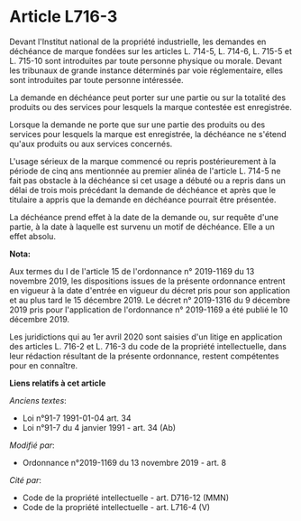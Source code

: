 # Article L716-3

Devant l'Institut national de la propriété industrielle, les demandes en déchéance de marque fondées sur les articles L.
714-5, L. 714-6, L. 715-5 et L. 715-10 sont introduites par toute personne physique ou morale. Devant les tribunaux de grande
instance déterminés par voie réglementaire, elles sont introduites par toute personne intéressée.

La demande en déchéance peut porter sur une partie ou sur la totalité des produits ou des services pour lesquels la marque
contestée est enregistrée.

Lorsque la demande ne porte que sur une partie des produits ou des services pour lesquels la marque est enregistrée, la
déchéance ne s'étend qu'aux produits ou aux services concernés.

L'usage sérieux de la marque commencé ou repris postérieurement à la période de cinq ans mentionnée au premier alinéa de
l'article L. 714-5 ne fait pas obstacle à la déchéance si cet usage a débuté ou a repris dans un délai de trois mois
précédant la demande de déchéance et après que le titulaire a appris que la demande en déchéance pourrait être présentée.

La déchéance prend effet à la date de la demande ou, sur requête d'une partie, à la date à laquelle est survenu un motif de
déchéance. Elle a un effet absolu.

**Nota:**

Aux termes du I de l'article 15 de l'ordonnance n° 2019-1169 du 13 novembre 2019, les dispositions issues de la présente
ordonnance entrent en vigueur à la date d'entrée en vigueur du décret pris pour son application et au plus tard le 15
décembre 2019. Le décret n° 2019-1316 du 9 décembre 2019 pris pour l'application de l'ordonnance n° 2019-1169 a été publié le
10 décembre 2019.

Les juridictions qui au 1er avril 2020 sont saisies d'un litige en application des articles L. 716-2 et L. 716-3 du code de
la propriété intellectuelle, dans leur rédaction résultant de la présente ordonnance, restent compétentes pour en connaître.

**Liens relatifs à cet article**

_Anciens textes_:

  - Loi n°91-7 1991-01-04 art. 34
  - Loi n°91-7 du 4 janvier 1991 - art. 34 (Ab)

_Modifié par_:

  - Ordonnance n°2019-1169 du 13 novembre 2019 - art. 8

_Cité par_:

  - Code de la propriété intellectuelle - art. D716-12 (MMN)
  - Code de la propriété intellectuelle - art. L716-4 (V)
